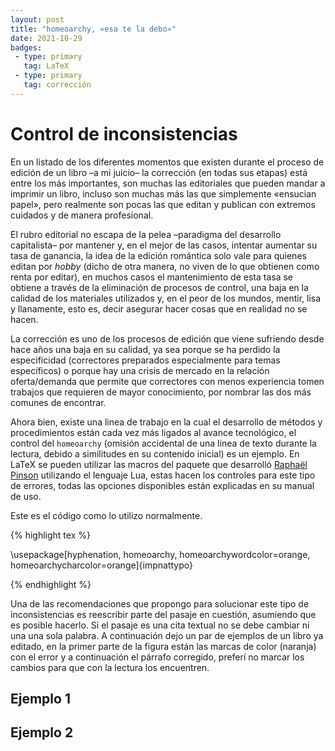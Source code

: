 ```yaml
---
layout: post
title: "homeoarchy, «esa te la debo»"
date: 2021-10-29
badges:
 - type: primary
   tag: LaTeX
 - type: primary
   tag: corrección
---
```


# Control de inconsistencias

En un listado de los diferentes momentos que existen durante el proceso de edición de un libro –a mi juicio– la corrección (en todas sus etapas) está entre los más importantes, son muchas las editoriales que pueden mandar a imprimir un libro, incluso son muchas más las que simplemente «ensucian papel», pero realmente son pocas las que editan y publican con extremos cuidados y de manera profesional.

<!--more-->

El rubro editorial no escapa de la pelea –paradigma del desarrollo capitalista– por mantener y, en el mejor de las casos, intentar aumentar su tasa de ganancia, la idea de la edición romántica solo vale para quienes editan por *hobby* (dicho de otra manera, no viven de lo que obtienen como renta por editar), en muchos casos el mantenimiento de esta tasa se obtiene a través de la eliminación de procesos de control, una baja en la calidad de los materiales utilizados y, en el peor de los mundos, mentir, lisa y llanamente, esto es, decir asegurar hacer cosas que en realidad no se hacen.

La corrección es uno de los procesos de edición que viene sufriendo desde hace años una baja en su calidad, ya sea porque se ha perdido la especificidad (correctores preparados especialmente para temas específicos) o porque hay una crisis de mercado en la relación oferta/demanda que permite que correctores con menos experiencia tomen trabajos que requieren de mayor conocimiento, por nombrar las dos más comunes de encontrar.

Ahora bien, existe una linea de trabajo en la cual el desarrollo de métodos y procedimientos están cada vez más ligados al avance tecnológico, el control del `homeoarchy` (omisión accidental de una línea de texto durante la lectura, debido a similitudes en su contenido inicial) es un ejemplo. En LaTeX se pueden utilizar las macros del paquete que desarrolló [Raphaël Pinson](https://github.com/raphink/impnattypo) utilizando el lenguaje Lua, estas hacen los controles para este tipo de errores, todas las opciones disponibles están explicadas en su manual de uso.

Este es el código como lo utilizo normalmente.

{% highlight tex %}

\usepackage[hyphenation,
homeoarchy,
homeoarchywordcolor=orange,
homeoarchycharcolor=orange]{impnattypo}

{% endhighlight %}

Una de las recomendaciones que propongo para solucionar este tipo de inconsistencias es reescribir parte del pasaje en cuestión, asumiendo que es posible hacerlo. Si el pasaje es una cita textual no se debe cambiar ni una una sola palabra. A continuación dejo un par de ejemplos de un libro ya editado, en la primer parte de la figura están las marcas de color (naranja) con el error y a continuación el párrafo corregido, preferí no marcar los cambios para que con la lectura los encuentren.

## Ejemplo 1


## Ejemplo 2





